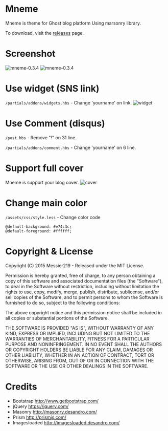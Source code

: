 # Mneme
Mneme is theme for Ghost blog platform Using marsonry library.

To download, visit the [releases](https://github.com/messier219/mneme/releases) page.

# Screenshot
![mneme-0.3.4](https://cloud.githubusercontent.com/assets/287376/10242847/e8c656ee-692e-11e5-903d-a475d755980e.png)
![mneme-0.3.4](https://cloud.githubusercontent.com/assets/287376/11001801/8eef4f66-84ec-11e5-9c6f-3463f1f9180d.png)

# Use widget (SNS link)
`/partials/addons/widgets.hbs` - Change 'yourname' on link.
![widget](https://cloud.githubusercontent.com/assets/287376/11084119/88d08e2e-887a-11e5-8bdd-de620f4ee687.PNG)

# Use Comment (disqus)
`/post.hbs` - Remove "!" on 31 line. 

`/partials/addons/comment.hbs` - Change 'yourname' on 6 line.

# Support full cover
Mneme is support your blog cover.
![cover](https://cloud.githubusercontent.com/assets/287376/11083884/d794e210-8877-11e5-8686-f1eea9216110.jpg)

# Change main color
`/assets/css/style.less` - Change color code

```
@default-background: #e74c3c;
@default-foreground: #ffffff;
```

# Copyright & License
Copyright (C) 2015 Messier219 - Released under the MIT License.

Permission is hereby granted, free of charge, to any person obtaining a copy of this software and associated documentation files (the "Software"), to deal in the Software without restriction, including without limitation the rights to use, copy, modify, merge, publish, distribute, sublicense, and/or sell copies of the Software, and to permit persons to whom the Software is furnished to do so, subject to the following conditions:

The above copyright notice and this permission notice shall be included in all copies or substantial portions of the Software.

THE SOFTWARE IS PROVIDED "AS IS", WITHOUT WARRANTY OF ANY KIND, EXPRESS OR IMPLIED, INCLUDING BUT NOT LIMITED TO THE WARRANTIES OF MERCHANTABILITY, FITNESS FOR A PARTICULAR PURPOSE AND NONINFRINGEMENT. IN NO EVENT SHALL THE AUTHORS OR COPYRIGHT HOLDERS BE LIABLE FOR ANY CLAIM, DAMAGES OR OTHER LIABILITY, WHETHER IN AN ACTION OF CONTRACT, TORT OR OTHERWISE, ARISING FROM, OUT OF OR IN CONNECTION WITH THE SOFTWARE OR THE USE OR OTHER DEALINGS IN THE SOFTWARE.

# Credits
* Bootstrap http://www.getbootstrap.com/
* jQuery https://jquery.com/
* Masonry http://masonry.desandro.com/
* Prism http://prismjs.com/
* Imagesloaded http://imagesloaded.desandro.com/
